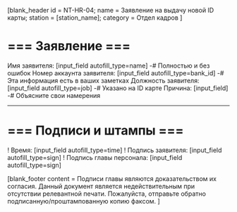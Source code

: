 [blank_header
id = NT-HR-04;
name = Заявление на выдачу новой ID карты;
station = [station_name];
category = Отдел кадров
]

# === Заявление ===

Имя заявителя: [input_field autofill_type=name]
-# Полностью и без ошибок
Номер аккаунта заявителя: [input_field autofill_type=bank_id]
-# Эта информация есть в ваших заметках
Должность заявителя: [input_field autofill_type=job]
-# Указано на ID карте
Причина: [input_field]
-# Объясните свои намерения

---

# === Подписи и штампы ===

! Время: [input_field autofill_type=time]
! Подпись заявителя: [input_field autofill_type=sign]
! Подпись главы персонала: [input_field autofill_type=sign]

[blank_footer
content = Подписи главы являются доказательством их согласия.
Данный документ является недействительным при отсутствии релевантной печати.
Пожалуйста, отправьте обратно подписанную/проштампованную копию факсом.
]
